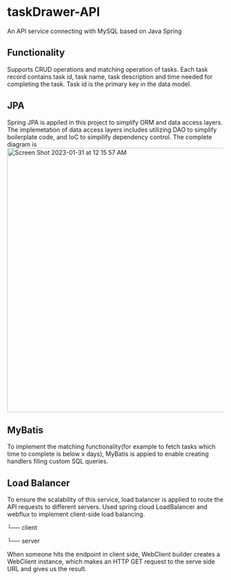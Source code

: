 # taskDrawer-API
An API service connecting with MySQL based on Java Spring

## Functionality
Supports CRUD operations and matching operation of tasks. Each task record contains task id, task name, task description and time needed for completing the task.
Task id is the primary key in the data model.

## JPA 
Spring JPA is appiled in this project to simplify ORM and data access layers. The implemetation of data access layers includes utilizing DAO to simplify boilerplate code, and IoC to simpilify dependency control.
The complete diagram is 
<img width="614" alt="Screen Shot 2023-01-31 at 12 15 57 AM" src="https://user-images.githubusercontent.com/65391883/215681428-ddaeb9a1-4153-455a-bc0b-52ea89f9351a.png">

## MyBatis
To implement the matching functionality(for example to fetch tasks which time to complete is below x days), MyBatis is appied to enable creating handlers filing custom SQL queries. 

## Load Balancer
To ensure the scalability of this service, load balancer is applied to route the API requests to different servers. Used spring cloud LoadBalancer and webflux to implement client-side load balancing.

└── client

└── server

When someone hits the endpoint in client side, WebClient builder creates a WebClient instance, which makes an HTTP GET request to the serve side URL and gives us the result.
